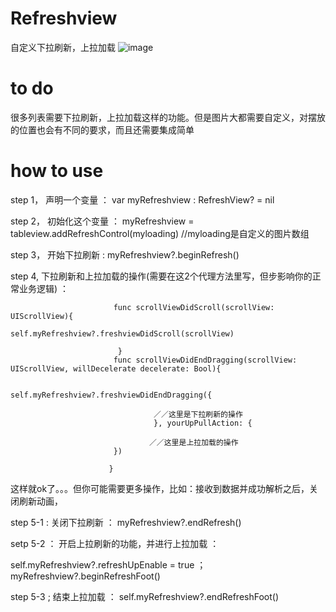# Refreshview
自定义下拉刷新，上拉加载
![image](https://github.com/wangzhangjie/Refreshview/blob/master/Untitled.gif)   


# to do
很多列表需要下拉刷新，上拉加载这样的功能。但是图片大都需要自定义，对摆放的位置也会有不同的要求，而且还需要集成简单


# how to use

step 1， 声明一个变量 ：   var myRefreshview : RefreshView? = nil

step 2， 初始化这个变量 ： myRefreshview = tableview.addRefreshControl(myloading)  //myloading是自定义的图片数组

step 3， 开始下拉刷新  :   myRefreshview?.beginRefresh()


step 4,  下拉刷新和上拉加载的操作(需要在这2个代理方法里写，但步影响你的正常业务逻辑) ：


                           func scrollViewDidScroll(scrollView: UIScrollView){
                                     self.myRefreshview?.freshviewDidScroll(scrollView)
       
                            }
                           func scrollViewDidEndDragging(scrollView: UIScrollView, willDecelerate decelerate: Bool){
        
                                    self.myRefreshview?.freshviewDidEndDragging({
            
                                    ／／这里是下拉刷新的操作
                                    }, yourUpPullAction: {
                
                                   ／／这里是上拉加载的操作
                           })
        
                          }

这样就ok了。。。但你可能需要更多操作，比如：接收到数据并成功解析之后，关闭刷新动画，


step 5-1 : 关闭下拉刷新 ： myRefreshview?.endRefresh()


setp 5-2 ： 开启上拉刷新的功能，并进行上拉加载 ： 

self.myRefreshview?.refreshUpEnable = true ； 
myRefreshview?.beginRefreshFoot()

step 5-3 ; 结束上拉加载 ： self.myRefreshview?.endRefreshFoot()
